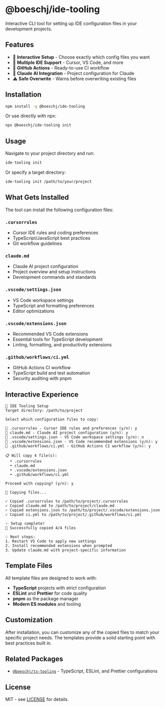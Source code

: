 # @boeschj/ide-tooling

Interactive CLI tool for setting up IDE configuration files in your development projects.

## Features

- 🎯 **Interactive Setup** - Choose exactly which config files you want
- 📁 **Multiple IDE Support** - Cursor, VS Code, and more
- 🔄 **GitHub Actions** - Ready-to-use CI workflow
- 🤖 **Claude AI Integration** - Project configuration for Claude
- ⚠️ **Safe Overwrite** - Warns before overwriting existing files

## Installation

```bash
npm install -g @boeschj/ide-tooling
```

Or use directly with npx:

```bash
npx @boeschj/ide-tooling init
```

## Usage

Navigate to your project directory and run:

```bash
ide-tooling init
```

Or specify a target directory:

```bash
ide-tooling init /path/to/your/project
```

## What Gets Installed

The tool can install the following configuration files:

### `.cursorrules`

- Cursor IDE rules and coding preferences
- TypeScript/JavaScript best practices
- Git workflow guidelines

### `claude.md`

- Claude AI project configuration
- Project overview and setup instructions
- Development commands and standards

### `.vscode/settings.json`

- VS Code workspace settings
- TypeScript and formatting preferences
- Editor optimizations

### `.vscode/extensions.json`

- Recommended VS Code extensions
- Essential tools for TypeScript development
- Linting, formatting, and productivity extensions

### `.github/workflows/ci.yml`

- GitHub Actions CI workflow
- TypeScript build and test automation
- Security auditing with pnpm

## Interactive Experience

```
🚀 IDE Tooling Setup
Target directory: /path/to/project

Select which configuration files to copy:

📁 .cursorrules - Cursor IDE rules and preferences (y/n): y
📁 claude.md - Claude AI project configuration (y/n): y
📁 .vscode/settings.json - VS Code workspace settings (y/n): n
📁 .vscode/extensions.json - VS Code recommended extensions (y/n): y
📁 .github/workflows/ci.yml - GitHub Actions CI workflow (y/n): y

📋 Will copy 4 file(s):
  • .cursorrules
  • claude.md
  • .vscode/extensions.json
  • .github/workflows/ci.yml

Proceed with copying? (y/n): y

🔄 Copying files...

✓ Copied .cursorrules to /path/to/project/.cursorrules
✓ Copied claude.md to /path/to/project/claude.md
✓ Copied extensions.json to /path/to/project/.vscode/extensions.json
✓ Copied ci.yml to /path/to/project/.github/workflows/ci.yml

✨ Setup complete!
📁 Successfully copied 4/4 files

💡 Next steps:
1. Restart VS Code to apply new settings
2. Install recommended extensions when prompted
3. Update claude.md with project-specific information
```

## Template Files

All template files are designed to work with:

- **TypeScript** projects with strict configuration
- **ESLint** and **Prettier** for code quality
- **pnpm** as the package manager
- **Modern ES modules** and tooling

## Customization

After installation, you can customize any of the copied files to match your specific project needs. The templates provide a solid starting point with best practices built in.

## Related Packages

- [`@boeschj/ts-tooling`](../ts-tooling) - TypeScript, ESLint, and Prettier configurations

## License

MIT - see [LICENSE](../../LICENSE) for details.
